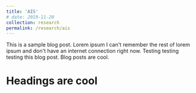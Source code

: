 ```yaml
---
title: 'AIS'
# date: 2019-11-20
collection: research
permalink: /research/ais
---
```


This is a sample blog post. Lorem ipsum I can't remember the rest of lorem ipsum and don't have an internet connection right now. Testing testing testing this blog post. Blog posts are cool.

Headings are cool
======